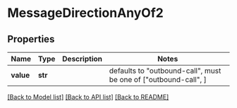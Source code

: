 # MessageDirectionAnyOf2


## Properties
Name | Type | Description | Notes
------------ | ------------- | ------------- | -------------
**value** | **str** |  | defaults to "outbound-call",  must be one of ["outbound-call", ]

[[Back to Model list]](../README.md#documentation-for-models) [[Back to API list]](../README.md#documentation-for-api-endpoints) [[Back to README]](../README.md)


